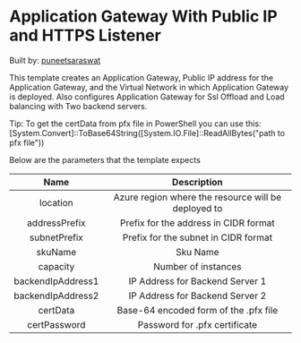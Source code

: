 # Application Gateway With Public IP and HTTPS Listener

Built by: [puneetsaraswat](https://github.com/puneetsaraswat)

This template creates an Application Gateway, Public IP address for the Application Gateway, and the Virtual Network in which Application Gateway is deployed. Also configures Application Gateway for Ssl Offload and Load balancing with Two backend servers. 

Tip: To get the certData from pfx file in PowerShell you can use this: [System.Convert]::ToBase64String([System.IO.File]::ReadAllBytes("path to pfx file"))


Below are the parameters that the template expects

| Name                      | Description                                               |
|:-------------------------:|:---------------------------------------------------------:|
| location                  | Azure region where the resource will be deployed to       |
| addressPrefix             | Prefix for the address in CIDR format                     |
| subnetPrefix              | Prefix for the subnet in CIDR format                      |
| skuName                   | Sku Name                                                  |
| capacity                  | Number of instances                                       |
| backendIpAddress1         | IP Address for Backend Server 1                           |
| backendIpAddress2         | IP Address for Backend Server 2                           |
| certData                  | Base-64 encoded form of the .pfx file                     |
| certPassword              | Password for .pfx certificate                             |